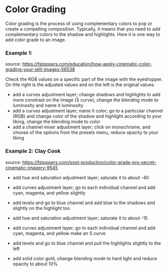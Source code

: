 # Color Grading

Color grading is the process of using complementary colors to pop or create a compelling composition. Typically, it means that you need to add complementary colors to the shadow and highlights. Here it is one way to add color grade to an image.

### Example 1:

source: https://fstoppers.com/education/how-apply-cinematic-color-grading-your-still-images-56538

Check the RGB values on a specific part of the image with the eyedropper. On tHe right is the adjusted values and on the left is the original values.

- add a curves adjustment layer; change shadows and highlights to add more constrast on the image (S curve); change the blending mode to luminosity and name it luminosity
- add a curves adjustment layer; name it color; go to a particular channel (RGB) and change color of the shadow and highlight according to your liking, change the blending mode to color
- add a channel mixer adjustment layer; click on monochrome, and choose of the options from the presets menu, reduce opacity to your liking

### Example 2: Clay Cook

source: https://fstoppers.com/post-production/color-grade-pro-secret-cinematic-imagery-9545

- add hue and saturation adjustment layer; saturate it to about -40
- add curves adjustment layer; go to each individual channel and add cyan, magenta, and yellow slightly
- add levels and go to blue channel and add blue to the shadows and slightly on the highlight too

- add hue and saturation adjustment layer; saturate it to about -15
- add curves adjustment layer; go to each individual channel and add cyan, magenta, and yellow make an S curve
- add levels and go to blue channel and pull the highlights slightly to the left
- add solid color gold, change blending mode to hard light and reduce opacity to about 10%
